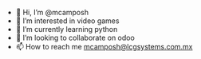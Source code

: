 - 👋 Hi, I’m @mcamposh
- 👀 I’m interested in video games
- 🌱 I’m currently learning python
- 💞️ I’m looking to collaborate on odoo
- 📫 How to reach me mcamposh@lcgsystems.com.mx

<!---
mcamposh/mcamposh is a ✨ special ✨ repository because its `README.md` (this file) appears on your GitHub profile.
You can click the Preview link to take a look at your changes.
--->
